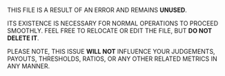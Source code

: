 THIS FILE IS A RESULT OF AN ERROR AND REMAINS **UNUSED**.

ITS EXISTENCE IS NECESSARY FOR NORMAL OPERATIONS TO PROCEED SMOOTHLY. FEEL FREE TO RELOCATE OR EDIT THE FILE, BUT **DO NOT DELETE IT**.

PLEASE NOTE, THIS ISSUE **WILL NOT** INFLUENCE YOUR JUDGEMENTS, PAYOUTS, THRESHOLDS, RATIOS, OR ANY OTHER RELATED METRICS IN ANY MANNER.
